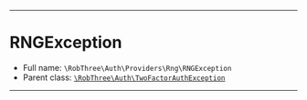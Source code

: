 ***

# RNGException

* Full name: `\RobThree\Auth\Providers\Rng\RNGException`
* Parent class: [`\RobThree\Auth\TwoFactorAuthException`](../../TwoFactorAuthException.md)

***

